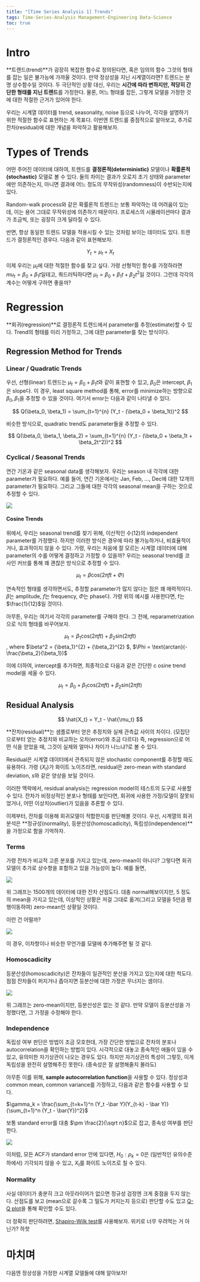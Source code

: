 ```yaml
---
title: "[Time Series Analysis 1] Trends"
tags: Time-Series-Analysis Management-Engineering Data-Science
toc: true
---
```


# Intro 
**트렌드(trend)**가 굉장히 복잡한 함수로 정의된다면, 혹은 임의의 함수 그것의 형태를 잡는 일은 불가능에 가까울 것이다. 만약 정상성을 지닌 시계열이라면? 트렌드는 분명 상수함수일 것이다. 두 극단적인 상황 대신, 우리는 **시간에 따라 변하지만, 적당히 간단한 형태를 지닌 트렌드**를 가정한다. 물론, 어느 형태를 잡든, 그렇게 모델을 가정한 것에 대한 적절한 근거가 있어야 한다.

우리는 시계열 데이터를 trend, seasonality, noise 등으로 나누어, 각각을 설명하기 위한 적절한 함수로 표현하는 게 목표다. 이번엔 트렌드를 중점적으로 알아보고, 추가로 잔차(residual)에 대한 개념을 파악하고 활용해보자.

# Types of Trends
어떤 주어진 데이터에 대하여, 트렌드를 **결정론적(deterministic)** 모델이나 **확률론적(stochastic)** 모델로 볼 수 있다. 둘의 차이는 결과가 오로지 초기 상태와 parameter에만 의존하는지, 아니면 결과에 어느 정도의 무작위성(randomness)이 수반되는지에 있다.

Random-walk process와 같은 확률론적 트렌드는 보통 파악하는 데 어려움이 있는데, 이는 용어 그대로 무작위성에 의존하기 때문이다. 프로세스의 시뮬레이션마다 결과가 조금씩, 또는 굉장히 크게 달라질 수 있다.

반면, 항상 동일한 트렌드 모델을 적용시킬 수 있는 것처럼 보이는 데이터도 있다. 트렌드가 결정론적인 경우다. 다음과 같이 표현해보자.

$$ Y_t = \mu_t + X_t $$ 

이제 우리는 $\mu_t$에 대한 적절한 함수를 찾고 싶다. 가령 선형적인 함수를 가정하라면 $mu_t = \beta_0 + \beta_1 t$일테고, 쿼드러틱하다면 $\mu_t = \beta_0 + \beta_1 t + \beta_2 t^2$일 것이다. 그런데 각각의 계수는 어떻게 구하면 좋을까? 


# Regression
**회귀(regression)**로 결정론적 트렌드에서 parameter를 추정(estimate)할 수 있다. Trend의 형태를 미리 가정하고, 그에 대한 parameter를 찾는 방식이다.

## Regression Method for Trends
### Linear / Quadratic Trends
우선, 선형(linear) 트렌드는 $\mu_t = \beta_0 + \beta_1 t$와 같이 표현할 수 있고, $\beta_0$은 intercept, $\beta_1$은 slope다. 이 경우, least square method를 통해, error를 minimize하는 방향으로 $\beta_0, \beta_1$을 추정할 수 있을 것이다. 여기서 error는 다음과 같이 나타낼 수 있다.

$$ Q(\beta_0, \beta_1) = \sum_{t=1}^{n} (Y_t - (\beta_0 + \beta_1t))^2 $$

비슷한 방식으로, quadratic trend도 parameter들을 추정할 수 있다.

$$ Q(\beta_0, \beta_1, \beta_2) = \sum_{t=1}^{n} (Y_t - (\beta_0 + \beta_1t + \beta_2t^2))^2 $$

### Cyclical / Seasonal Trends
연간 기온과 같은 seasonal data를 생각해보자. 우리는 season 내 각각에 대한 parameter가 필요하다. 예를 들어, 연간 기온에서는 Jan, Feb, ..., Dec에 대한 12개의 parameter가 필요하다. 그리고 그들에 대한 각각의 seasonal mean을 구하는 것으로 추정할 수 있다.

![](/imgs/mge/tsa3.png)

#### Cosine Trends
위에서, 우리는 seasonal trend를 찾기 위해, 이산적인 수($12$)의 independent parameter를 가정했다. 하지만 이러한 방식은 경우에 따라 불가능하거나, 비효율적이거나, 효과적이지 않을 수 있다. 가령, 우리는 처음에 잘 모르는 시계열 데이터에 대해 parameter의 수를 어떻게 결정하고 가정할 수 있을까? 우리는 seasonal trend를 코사인 커브를 통해 꽤 괜찮은 방식으로 추정할 수 있다.

$$\mu_t = \beta \text{cos}(2\pi f t + \Phi)$$

연속적인 형태를 생각하면서도, 추정할 parameter가 많지 않다는 점은 꽤 매력적이다. $\beta$는 amplitude, $f$는 frequency, $\Phi$는 phase다. 가령 위의 예시를 사용한다면, f는 $\frac{1}{12}$일 것이다.

아무튼, 우리는 여기서 각각의 parameter를 구해야 한다. 그 전에, reparametrization으로 식의 형태를 바꾸어보자.

$$ \mu_t = \beta_1 \text{cos}(2\pi ft) + \beta_2 \text{sin}(2\pi ft)$$, where $\beta^2 = {\beta_1}^{2} + {\beta_2}^{2} $, $\Phi = \text{arctan}(- \frac{\beta_2}{\beta_1})$

이에 더하여, intercept를 추가하면, 최종적으로 다음과 같은 간단한 c osine trend model을 세울 수 있다.

$$ \mu_t = \beta_0 + \beta_1 \text{cos}(2\pi ft) + \beta_2 \text{sin}(2\pi ft)$$


## Residual Analysis

$$ \hat{X_t} = Y_t - \hat{\mu_t} $$

**잔차(residual)**는 샘플로부터 얻은 추정치와 실제 관측값 사이의 차이다. (모집단으로부터 얻는 추정치와 비교하는 오차(error)와 조금 다르다) 즉, regression으로 어떤 식을 얻었을 때, 그것이 실제와 얼마나 차이가 나느냐?로 볼 수 있다.

Residual은 시계열 데이터에서 관측되지 않은 stochastic component를 추정할 때도 유용하다. 가령 {$X_t$}가 화이트 노이즈라면, residual은 zero-mean with standard deviation, $s$와 같은 양상을 보일 것이다. 

이러한 맥락에서, residual analysis는 regression model의 테스트의 도구로 사용할 수 있다. 잔차가 비정상적인 분포나 형태를 보인다면, 회귀에 사용한 가정/모델이 잘못되었거나, 어떤 이상치(outlier)가 있음을 추론할 수 있다.

이제부터, 잔차를 이용해 회귀모델이 적합한지를 판단해볼 것이다. 우선, 시계열의 회귀 분석은 **정규성(normality), 등분산성(homoscadicity), 독립성(independence)**을 가정으로 함을 기억하자.

### Terms
가령 잔차가 비교적 고른 분포를 가지고 있는데, zero-mean이 아니다? 그렇다면 회귀 모델이 추가로 상수항을 포함하고 있을 가능성이 높다. 예를 들면,

![](/imgs/mge/tsa4.png)

위 그래프는 $1500$개의 데이터에 대한 잔차 산점도다. 대충 normal해보이지만, $5$ 정도의 mean을 가지고 있는데, 이상적인 상황은 저걸 그대로 옮겨(그리고 모델을 $5$만큼 평행이동하여) zero-mean인 상황일 것이다.

이런 건 어떨까?

![](/imgs/mge/tsa5.png)

이 경우, 이차항이나 비슷한 무언가를 모델에 추가해주면 될 것 같다.

### Homoscadicity
등분산성(homoscadicity)은 잔차들이 일관적인 분산을 가지고 있는지에 대한 척도다. 점점 잔차들이 퍼지거나 좁아지면 등분산에 대한 가정은 무너지는 셈이다.

![](/imgs/mge/tsa6.png)

위 그래프는 zero-mean이지만, 등분산성은 없는 것 같다. 만약 모델이 등분산성을 가정했다면, 그 가정을 수정해야 한다.

### Independence
독립성 여부 판단은 방법이 조금 모호한데, 가장 간단한 방법으로 잔차의 분포나 autocorrelation을 확인하는 방법이 있다. 시각적으로 대놓고 종속적인 애들이 있을 수 있고, 유의미한 자기상관이 나오는 경우도 있다. 하지만 자기상관의 특성이 그렇듯, 이게 독립성을 완전히 설명해주진 못한다. (종속성은 잘 설명해줄지 몰라도)

아무튼 이를 위해, **sample autocorrelation function**을 사용할 수 있다. 정상성과 common mean, common variance를 가정하고, 다음과 같은 함수를 사용할 수 있다.

$\gamma_k = \frac{\sum_{t=k+1}^n (Y_t -\bar Y)(Y_{t-k} - \bar Y)}{\sum_{t=1}^n (Y_t - \bar{Y})^2}$

보통 standard error를 대충 $\pm \frac{2}{\sqrt n}$으로 잡고, 종속성 여부를 판단한다.

![](/imgs/mge/tsa7.png)

이처럼, 모든 ACF가 standard error 안에 있다면, $H_0: \rho_k = 0$은 (일반적인 유의수준 하에서) 기각되지 않을 수 있고, $X_t$를 화이트 노이즈로 칠 수 있다.


### Normality
사실 데이터가 충분히 크고 아웃라이어가 없으면 정규성 검정엔 크게 중점을 두지 않는다. 산점도를 보고 (mean으로 갈수록 그 밀도가 커지는지 등으로) 판단할 수도 있고 [Q-Q plot](https://en.wikipedia.org/wiki/Q%E2%80%93Q_plot)을 통해 확인할 수도 있다.

더 정확히 판단하려면, [Shapiro-Wilk test](https://en.wikipedia.org/wiki/Shapiro%E2%80%93Wilk_test)를 사용해보자. 위키로 너무 우려먹는 거 아닌가? 하핫

# 마치며
다음엔 정상성을 가정한 시계열 모델들에 대해 알아보자!